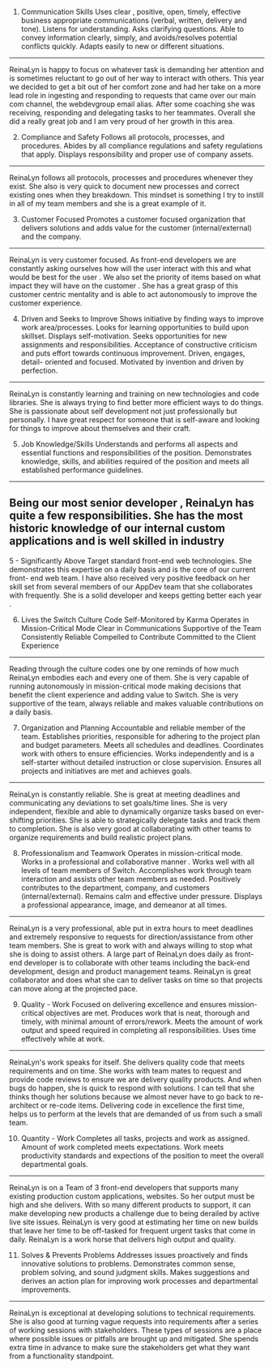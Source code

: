 1. Communication Skills
Uses clear , positive, open, timely, effective business appropriate communications (verbal, written, delivery and
tone).
Listens for understanding. Asks clarifying questions.
Able to convey information clearly, simply, and avoids/resolves potential conflicts quickly.
Adapts easily to new or different situations.
----
ReinaLyn is happy to focus on whatever task is demanding her
attention and is sometimes reluctant to go out of her way to
interact with others. This year we decided to get a bit out of her
comfort zone and had her take on a more lead role in ingesting
and responding to requests that came over our main com
channel, the webdevgroup email alias. After some coaching she
was receiving, responding and delegating tasks to her
teammates. Overall she did a really great job and I am very
proud of her growth in this area.

2. Compliance and Safety
Follows all protocols, processes, and procedures.
Abides by all compliance regulations and safety regulations that apply.
Displays responsibility and proper use of company assets.
----
ReinaLyn follows all protocols, processes and procedures
whenever they exist. She also is very quick to document new
processes and correct existing ones when they breakdown. This
mindset is something I try to instill in all of my team members
and she is a great example of it.

3. Customer Focused
Promotes a customer focused organization that delivers solutions and adds value for the customer
(internal/external) and the company.
----
ReinaLyn is very customer focused. As front-end developers we
are constantly asking ourselves how will the user interact with
this and what would be best for the user . We also set the
priority of items based on what impact they will have on the
customer . She has a great grasp of this customer centric
mentality and is able to act autonomously to improve the
customer experience.

4. Driven and Seeks to Improve
Shows initiative by finding ways to improve work area/processes.
Looks for learning opportunities to build upon skillset. Displays self-motivation.
Seeks opportunities for new assignments and responsibilities.
Acceptance of constructive criticism and puts effort towards continuous improvement. Driven, engages, detail-
oriented and focused.
Motivated by invention and driven by perfection.
----
ReinaLyn is constantly learning and training on new
technologies and code libraries. She is always trying to find
better more efficient ways to do things. She is passionate about
self development not just professionally but personally. I have
great respect for someone that is self-aware and looking for
things to improve about themselves and their craft.

5. Job Knowledge/Skills
Understands and performs all aspects and essential functions and responsibilities of the position.
Demonstrates knowledge, skills, and abilities required of the position and meets all established performance
guidelines.
----
Being our most senior developer , ReinaLyn has quite a few
responsibilities. She has the most historic knowledge of our
internal custom applications and is well skilled in industry
----
5 - Significantly Above Target standard front-end web technologies. She demonstrates this
expertise on a daily basis and is the core of our current front-
end web team. I have also received very positive feedback on
her skill set from several members of our AppDev team that
she collaborates with frequently. She is a solid developer and
keeps getting better each year .

6. Lives the Switch Culture Code
Self-Monitored by Karma
Operates in Mission-Critical Mode
Clear in Communications
Supportive of the Team
Consistently Reliable
Compelled to Contribute
Committed to the Client Experience
----
Reading through the culture codes one by one reminds of how
much ReinaLyn embodies each and every one of them. She is
very capable of running autonomously in mission-critical mode
making decisions that benefit the client experience and adding
value to Switch. She is very supportive of the team, always
reliable and makes valuable contributions on a daily basis.

7. Organization and Planning
Accountable and reliable member of the team.
Establishes priorities, responsible for adhering to the project plan and budget parameters.
Meets all schedules and deadlines.
Coordinates work with others to ensure efficiencies.
Works independently and is a self-starter without detailed instruction or close supervision.
Ensures all projects and initiatives are met and achieves goals.
----
ReinaLyn is constantly reliable. She is great at meeting
deadlines and communicating any deviations to set goals/time
lines. She is very independent, flexible and able to dynamically
organize tasks based on ever-shifting priorities. She is able to
strategically delegate tasks and track them to completion. She
is also very good at collaborating with other teams to organize
requirements and build realistic project plans.

8. Professionalism and Teamwork
Operates in mission-critical mode.
Works in a professional and collaborative manner .
Works well with all levels of team members of Switch.
Accomplishes work through team interaction and assists other team members as needed.
Positively contributes to the department, company, and customers (internal/external).
Remains calm and effective under pressure.
Displays a professional appearance, image, and demeanor at all times.
----
ReinaLyn is a very professional, able put in extra hours to meet
deadlines and extremely responsive to requests for
direction/assistance from other team members. She is great to
work with and always willing to stop what she is doing to assist
others. A large part of ReinaLyn does daily as front-end
developer is to collaborate with other teams including the
back-end development, design and product management
teams. ReinaLyn is great collaborator and does what she can
to deliver tasks on time so that projects can move along at the
projected pace.

9. Quality - Work
Focused on delivering excellence and ensures mission-critical objectives are met.
Produces work that is neat, thorough and timely, with minimal amount of errors/rework.
Meets the amount of work output and speed required in completing all responsibilities.
Uses time effectively while at work.
----
ReinaLyn's work speaks for itself. She delivers quality code that
meets requirements and on time. She works with team mates
to request and provide code reviews to ensure we are delivery
quality products. And when bugs do happen, she is quick to
respond with solutions. I can tell that she thinks though her
solutions because we almost never have to go back to re-
architect or re-code items. Delivering code in excellence the
first time, helps us to perform at the levels that are demanded
of us from such a small team.

10. Quantity - Work
Completes all tasks, projects and work as assigned.
Amount of work completed meets expectations.
Work meets productivity standards and expections of the position to meet the overall departmental goals.
----
ReinaLyn is on a Team of 3 front-end developers that supports
many existing production custom applications, websites. So her
output must be high and she delivers. With so many
different products to support, it can make developing new
products a challenge due to being derailed by active live site
issues. ReinaLyn is very good at estimating her time on new
builds that leave her time to be off-tasked for frequent urgent
tasks that come in daily. ReinaLyn is a work horse that delivers
high output and quality.

11. Solves & Prevents Problems
Addresses issues proactively and finds innovative solutions to problems.
Demonstrates common sense, problem solving, and sound judgment skills.
Makes suggestions and derives an action plan for improving work processes and departmental improvements.
----
ReinaLyn is exceptional at developing solutions to technical
requirements. She is also good at turning vague requests into
requirements after a series of working sessions with
stakeholders. These types of sessions are a place where
possible issues or pitfalls are brought up and mitigated. She
spends extra time in advance to make sure the stakeholders
get what they want from a functionality standpoint.
